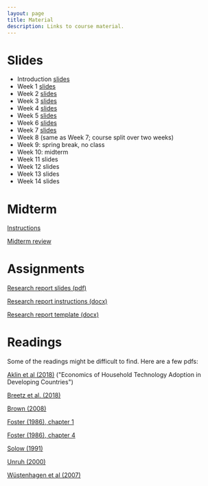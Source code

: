 ```yaml
---
layout: page
title: Material
description: Links to course material.
---
```


# Slides

<!-- * Week 1 [slides](./assets/slides/Session_1.html) -->
* Introduction [slides](./assets/slides/Introduction.pdf)
* Week 1 [slides](./assets/slides/Week1.pdf)
* Week 2 [slides](./assets/slides/Week2.pdf)
* Week 3 [slides](./assets/slides/Week3.pdf)
* Week 4 [slides](./assets/slides/Week4.pdf)
* Week 5 [slides](./assets/slides/Week5.pdf)
* Week 6 [slides](./assets/slides/Week6.pdf)
* Week 7 [slides](./assets/slides/Week7.pdf)
* Week 8 (same as Week 7; course split over two weeks)
* Week 9: spring break, no class
* Week 10: midterm
* Week 11 slides
* Week 12 slides
* Week 13 slides
* Week 14 slides

# Midterm

[Instructions](./assets/slides/Midterm.pdf)

[Midterm review](./assets/slides/ReviewSession.pdf)

# Assignments

[Research report slides (pdf)](./assets/slides/ResearchReport.pdf)

[Research report instructions (docx)](./assets/assignments/ResearchReportInstructions.docx)

[Research report template (docx)](./assets/assignments/ResearchReportTemplate.docx)


# Readings

Some of the readings might be difficult to find. Here are a few pdfs:

[Aklin et al (2018)](./assets/readings/Aklin_etLal_2018.pdf) ("Economics of Household Technology Adoption in Developing Countries")

[Breetz et al. (2018)](./assets/readings/Breetz_et_al_2018.pdf)

[Brown (2008)](./assets/readings/Brown2008.pdf)

[Foster (1986), chapter 1](./assets/readings/Foster_1986_Chapter1.pdf)

[Foster (1986), chapter 4](./assets/readings/Foster_1986_Chapter4.pdf)

[Solow (1991)](./assets/readings/Solow.pdf)

[Unruh (2000)](./assets/readings/Unruh2000.pdf)

[Wüstenhagen et al (2007)](./assets/readings/Wuestenhagen_et_al_2007.pdf)
